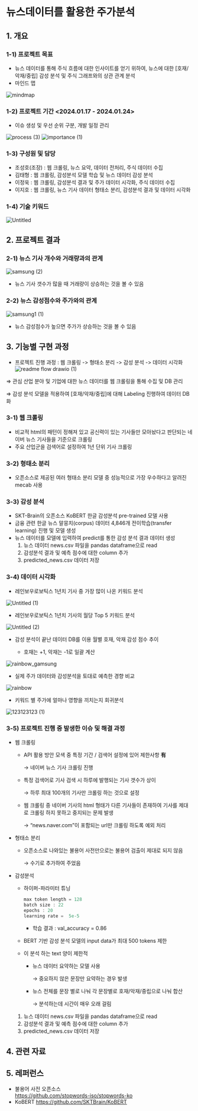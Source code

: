 # 뉴스데이터를 활용한 주가분석

## 1. 개요 
### 1-1) 프로젝트 목표
- 뉴스 데이터를 통해 주식 흐름에 대한 인사이트를 얻기 위하여, 뉴스에 대한 [호재/악재/중립] 감성 분석 및 주식 그래프와의 상관 관계 분석
- 마인드 맵
  
![mindmap](https://github.com/addinedu-ros-4th/eda-repo-5/assets/157219758/fa417f46-fe48-4d28-ad81-f18470348d32)
### 1-2) 프로젝트 기간 <2024.01.17 - 2024.01.24>
  - 이슈 생성 및 우선 순위 구분, 개발 일정 관리
  
![process (3)](https://github.com/addinedu-ros-4th/eda-repo-5/assets/157219758/a49faacd-348f-4767-b642-44d46cccff2b)
  ![importance (1)](https://github.com/addinedu-ros-4th/eda-repo-5/assets/157219758/c8eb2a42-7b41-4483-bcbf-729d8e1d4836)

### 1-3) 구성원 및 담당
  - 조성호(조장) : 웹 크롤링, 뉴스 요약, 데이터 전처리, 주식 데이터 수집
  - 김태형 : 웹 크롤링, 감성분석 모델 학습 및 뉴스 데이터 감성 분석
  - 이정욱 : 웹 크롤링, 감성분석 결과 및 주가 데이터 시각화, 주식 데이터 수집
  - 이지호 : 웹 크롤링, 뉴스 기사 데이터 형태소 분리, 감성분석 결과 및 데이터 시각화

### 1-4) 기술 키워드
![Untitled](https://github.com/addinedu-ros-4th/eda-repo-5/assets/157219758/24776159-13d1-43ed-9f08-7d27bcb54d30)
  
  
## 2. 프로젝트 결과
### 2-1) 뉴스 기사 개수와 거래량과의 관계

![samsung (2)](https://github.com/addinedu-ros-4th/eda-repo-5/assets/157219758/e98c0347-eec5-4295-973f-c119920b3e8e)

  - 뉴스 기사 갯수가 많을 때 거래량이 상승하는 것을 볼 수 있음

### 2-2) 뉴스 감성점수와 주가와의 관계

![samsung1 (1)](https://github.com/addinedu-ros-4th/eda-repo-5/assets/157219758/647c788a-867f-46a7-92af-5cac968051c6)

  - 뉴스 감성점수가 높으면 주가가 상승하는 것을 볼 수 있음

## 3. 기능별 구현 과정
- 프로젝트 진행 과정 : 웹 크롤링 -> 형태소 분리 -> 감성 분석 -> 데이터 시각화
![readme flow drawio (1)](https://github.com/addinedu-ros-4th/eda-repo-5/assets/157219758/1d8fd744-cbde-4ffe-82ce-7e65ef4ed4a9)

⇒ 관심 산업 분야 및 기업에 대한 뉴스 데이터를 웹 크롤링을 통해 수집 및 DB 관리

⇒ 감성 분석 모델을 적용하여 [호재/악재/중립]에 대해 Labeling 진행하여 데이터 DB화


### 3-1) 웹 크롤링
  - 비교적 html의 패턴이 정해져 있고 공신력이 있는 기사들만 모아놨다고 판단되는 네이버 뉴스 기사들을 기준으로 크롤링
  - 주요 산업군을 검색어로 설정하여 1년 단위 기사 크롤링

### 3-2) 형태소 분리
  - 오픈소스로 제공된 여러 형태소 분리 모델 중 성능적으로 가장 우수하다고 알려진 mecab 사용

### 3-3) 감성 분석
- SKT-Brain의 오픈소스 KoBERT 한글 감성분석 pre-trained 모델 사용
- 금융 관련 한글 뉴스 말뭉치(corpus) 데이터 4,846개 전이학습(transfer learning) 진행 및 모델 생성
- 뉴스 데이터를 모델에 입력하여 predict를 통한 감성 분석 결과 데이터 생성
    1. 뉴스 데이터 news.csv 파일을 pandas dataframe으로 read
    2. 감성분석 결과 및 예측 점수에 대한 column 추가
    3. predicted_news.csv 데이터 저장
 
### 3-4) 데이터 시각화
- 레인보우로보틱스 1년치 기사 중 가장 많이 나온 키워드 분석

![Untitled (1)](https://github.com/addinedu-ros-4th/eda-repo-5/assets/157219758/f43013e6-9441-46c2-830b-d71449eb7a04)

- 레인보우로보틱스 1년치 기사의 월당 Top 5 키워드 분석

![Untitled (2)](https://github.com/addinedu-ros-4th/eda-repo-5/assets/157219758/b5360941-dcc2-4635-9c9e-6a934d695a4e)


- 감성 분석이 끝난 데이터 DB를 이용 월별 호재, 악재 감성 점수 추이

  - 호재는 +1, 악재는 -1로 일괄 계산
  
![rainbow_gamsung](https://github.com/addinedu-ros-4th/eda-repo-5/assets/157219758/d1dc69ad-2e0c-4395-88d2-6e2cfb063ca3)

  - 실제 주가 데이터와 감성분석을 토대로 예측한 경향 비교

![rainbow](https://github.com/addinedu-ros-4th/eda-repo-5/assets/157219758/a2a7c4b7-5fb1-4282-8f7c-f8dd14eb43fd)
  
  - 키워드 별 주가에 얼마나 영향을 끼치는지 회귀분석

![123123123 (1)](https://github.com/addinedu-ros-4th/eda-repo-5/assets/157219758/fa684e06-e4d1-4f58-8e54-17398b858235)

### 3-5) 프로젝트 진행 중 발생한 이슈 및 해결 과정
  - 웹 크롤링
      - API 활용 방안 모색 중 특정 기간 / 검색어 설정에 있어 제한사항 **有**
          
          → 네이버 뉴스 기사 크롤링 진행
          
      - 특정 검색어로 기사 검색 시 하루에 발행되는 기사 갯수가 상이
          
          → 하루 최대 100개의 기사만 크롤링 하는 것으로 설정
          
      - 웹 크롤링 중 네이버 기사의 html 형태가 다른 기사들이 존재하여 기사를 제대로 크롤링 하지 못하고 중지되는 문제 발생
          
          → “news.naver.com”이 포함되는 url만 크롤링 하도록 예외 처리
          
  - 형태소 분리
      - 오픈소스로 나와있는 불용어 사전만으로는 불용어 검출이 제대로 되지 않음
          
          → 수기로 추가하여 주었음
          
  - 감성분석
      - 하이퍼-파라미터 튜닝
          
          ```jsx
          max token length = 128
          batch size : 22
          epochs : 20
          learning rate =  5e-5
          ```
          
          - 학습 결과 : val_accuracy = 0.86
      - BERT 기반 감성 분석 모델의 input data가 최대 500 tokens 제한
      - 이 분석 하는 text 양이 제한적
          - 뉴스 데이터 요약하는 모델 사용
              
              →  중요하지 않은 문장만 요약하는 경우 발생
              
          - 뉴스 전체를 문장 별로 나눠 각 문장별로 호재/악재/중립으로 나눠 합산
              
              → 분석하는데 시간이 매우 오래 걸림
              
      1. 뉴스 데이터 news.csv 파일을 pandas dataframe으로 read
      2. 감성분석 결과 및 예측 점수에 대한 column 추가
      3. predicted_news.csv 데이터 저장

## 4. 관련 자료


## 5. 레퍼런스
  - 불용어 사전 오픈소스  
    https://github.com/stopwords-iso/stopwords-ko
  - KoBERT
    https://github.com/SKTBrain/KoBERT

